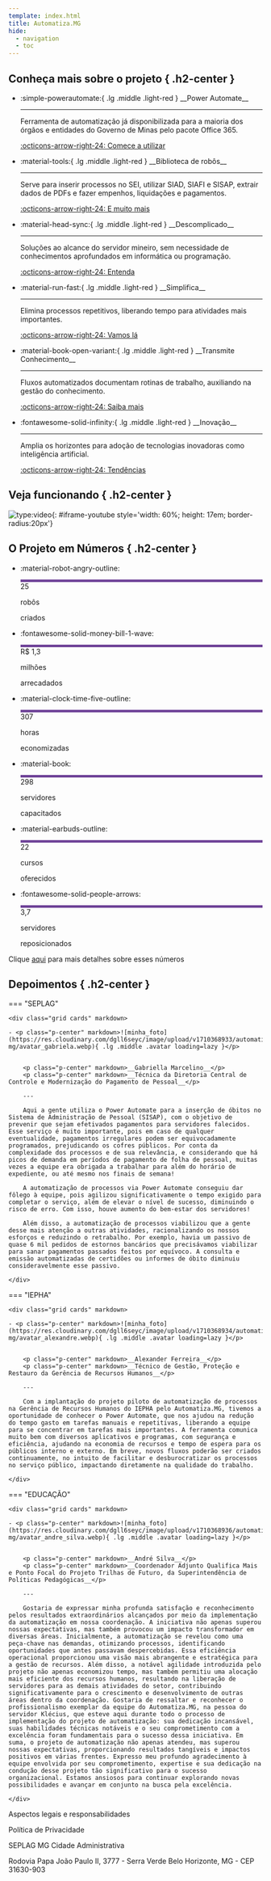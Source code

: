 ```yaml
---
template: index.html
title: Automatiza.MG
hide:
  - navigation
  - toc
---
```

<style>
  .md-typeset h1,
  .md-content__button,
  .md-source-file {
    display: none;
  }
</style>

## Conheça mais sobre o projeto { .h2-center }

<div class="grid cards card-border-radius" markdown>

- <p class="text-larger" markdown>:simple-powerautomate:{ .lg .middle .light-red } __Power Automate__</p>

    ---

    Ferramenta de automatização já disponibilizada para a maioria dos órgãos e entidades do Governo de Minas pelo pacote Office 365.

    [:octicons-arrow-right-24: Comece a utilizar](blog/posts/20231226_sobre/index.md)

- <p class="text-larger" markdown>:material-tools:{ .lg .middle .light-red } __Biblioteca de robôs__</p>

    ---

    Serve para inserir processos no SEI, utilizar SIAD, SIAFI e SISAP, extrair dados de PDFs e fazer empenhos, liquidações e pagamentos.

    [:octicons-arrow-right-24: E muito mais](robos/index.md)


- <p class="text-larger" markdown>:material-head-sync:{ .lg .middle .light-red } __Descomplicado__</p>

    ---

    Soluções ao alcance do servidor mineiro, sem necessidade de conhecimentos aprofundados em informática ou programação.

    [:octicons-arrow-right-24: Entenda](blog/posts/20231226_descomplicado/index.md)


- <p class="text-larger" markdown>:material-run-fast:{ .lg .middle .light-red } __Simplifica__</p>

    ---

    Elimina processos repetitivos, liberando tempo para atividades mais importantes.

    [:octicons-arrow-right-24: Vamos lá](blog/posts/20231122_introducao_power_automate/index.md)

- <p class="text-larger" markdown>:material-book-open-variant:{ .lg .middle .light-red } __Transmite Conhecimento__</p>

    ---

    Fluxos automatizados documentam rotinas de trabalho, auxiliando na gestão do conhecimento.

    [:octicons-arrow-right-24: Saiba mais](blog/index.md)

- <p class="text-larger" markdown>:fontawesome-solid-infinity:{ .lg .middle .light-red } __Inovação__</p>

    ---

    Amplia os horizontes para adoção de tecnologias inovadoras como inteligência artificial.

    [:octicons-arrow-right-24: Tendências](blog/posts/20231226_inovacao/index.md)

</div>

## Veja funcionando { .h2-center }

![type:video](https://www.youtube.com/embed/2GMy8TcuQ6A){: #iframe-youtube style='width: 60%; height: 17em; border-radius:20px'}

## O Projeto em Números { .h2-center }

<div class="grid cards blue-banner" markdown>

- :material-robot-angry-outline:

    <p class="p-black" style="border-top: 5px solid #6f4398" markdown>25</p>

    robôs

    criados

- :fontawesome-solid-money-bill-1-wave:

    <p class="p-black" style="border-top: 5px solid #6f4398" markdown>R$ 1,3</p>

    milhões

    arrecadados

- :material-clock-time-five-outline:

    <p class="p-black" style="border-top: 5px solid #6f4398" markdown>307</p>

    horas

    economizadas

- :material-book:

    <p class="p-black" style="border-top: 5px solid #6f4398" markdown>298</p>

    servidores

    capacitados

- :material-earbuds-outline:

    <p class="p-black" style="border-top: 5px solid #6f4398" markdown>22</p>

    cursos

    oferecidos

- :fontawesome-solid-people-arrows:

    <p class="p-black" style="border-top: 5px solid #6f4398" markdown>3,7</p>

    servidores

    reposicionados

</div>

Clique [aqui](blog/posts/20231229_metricas/index.md) para mais detalhes sobre esses números


## Depoimentos { .h2-center }

=== "SEPLAG"

    <div class="grid cards" markdown>

    - <p class="p-center" markdown>![minha_foto](https://res.cloudinary.com/dgll6seyc/image/upload/v1710368933/automatiza-mg/avatar_gabriela.webp){ .lg .middle .avatar loading=lazy }</p>


        <p class="p-center" markdown>__Gabriella Marcelino__</p>
        <p class="p-center" markdown>__Técnica da Diretoria Central de Controle e Modernização do Pagamento de Pessoal__</p>

        ---

        Aqui a gente utiliza o Power Automate para a inserção de óbitos no Sistema de Administração de Pessoal (SISAP), com o objetivo de prevenir que sejam efetivados pagamentos para servidores falecidos. Esse serviço é muito importante, pois em caso de qualquer eventualidade, pagamentos irregulares podem ser equivocadamente programados, prejudicando os cofres públicos. Por conta da complexidade dos processos e de sua relevância, e considerando que há picos de demanda em períodos de pagamento de folha de pessoal, muitas vezes a equipe era obrigada a trabalhar para além do horário de expediente, ou até mesmo nos finais de semana!

        A automatização de processos via Power Automate conseguiu dar fôlego à equipe, pois agilizou significativamente o tempo exigido para completar o serviço, além de elevar o nível de sucesso, diminuindo o risco de erro. Com isso, houve aumento do bem-estar dos servidores!

        Além disso, a automatização de processos viabilizou que a gente desse mais atenção a outras atividades, racionalizando os nossos esforços e reduzindo o retrabalho. Por exemplo, havia um passivo de quase 6 mil pedidos de estornos bancários que precisávamos viabilizar para sanar pagamentos passados feitos por equívoco. A consulta e emissão automatizadas de certidões ou informes de óbito diminuiu consideravelmente esse passivo.

    </div>

=== "IEPHA"

    <div class="grid cards" markdown>

    - <p class="p-center" markdown>![minha_foto](https://res.cloudinary.com/dgll6seyc/image/upload/v1710368934/automatiza-mg/avatar_alexandre.webp){ .lg .middle .avatar loading=lazy }</p>


        <p class="p-center" markdown>__Alexander Ferreira__</p>
        <p class="p-center" markdown>__Técnico de Gestão, Proteção e Restauro da Gerência de Recursos Humanos__</p>

        ---

        Com a implantação do projeto piloto de automatização de processos na Gerência de Recursos Humanos do IEPHA pelo Automatiza.MG, tivemos a oportunidade de conhecer o Power Automate, que nos ajudou na redução do tempo gasto em tarefas manuais e repetitivas, liberando a equipe para se concentrar em tarefas mais importantes. A ferramenta comunica muito bem com diversos aplicativos e programas, com segurança e eficiência, ajudando na economia de recursos e tempo de espera para os públicos interno e externo. Em breve, novos fluxos poderão ser criados continuamente, no intuito de facilitar e desburocratizar os processos no serviço público, impactando diretamente na qualidade do trabalho.

    </div>

=== "EDUCAÇÃO"

    <div class="grid cards" markdown>

    - <p class="p-center" markdown>![minha_foto](https://res.cloudinary.com/dgll6seyc/image/upload/v1710368936/automatiza-mg/avatar_andre_silva.webp){ .lg .middle .avatar loading=lazy }</p>


        <p class="p-center" markdown>__André Silva__</p>
        <p class="p-center" markdown>__Coordenador Adjunto Qualifica Mais e Ponto Focal do Projeto Trilhas de Futuro, da Superintendência de Políticas Pedagógicas__</p>

        ---

        Gostaria de expressar minha profunda satisfação e reconhecimento pelos resultados extraordinários alcançados por meio da implementação da automatização em nossa coordenação. A iniciativa não apenas superou nossas expectativas, mas também provocou um impacto transformador em diversas áreas. Inicialmente, a automatização se revelou como uma peça-chave nas demandas, otimizando processos, identificando oportunidades que antes passavam despercebidas. Essa eficiência operacional proporcionou uma visão mais abrangente e estratégica para a gestão de recursos. Além disso, a notável agilidade introduzida pelo projeto não apenas economizou tempo, mas também permitiu uma alocação mais eficiente dos recursos humanos, resultando na liberação de servidores para as demais atividades do setor, contribuindo significativamente para o crescimento e desenvolvimento de outras áreas dentro da coordenação. Gostaria de ressaltar e reconhecer o profissionalismo exemplar da equipe do Automatiza.MG, na pessoa do servidor Klécius, que esteve aqui durante todo o processo de implementação do projeto de automatização: sua dedicação incansável, suas habilidades técnicas notáveis e o seu comprometimento com a excelência foram fundamentais para o sucesso dessa iniciativa. Em suma, o projeto de automatização não apenas atendeu, mas superou nossas expectativas, proporcionando resultados tangíveis e impactos positivos em várias frentes. Expresso meu profundo agradecimento à equipe envolvida por seu comprometimento, expertise e sua dedicação na condução desse projeto tão significativo para o sucesso organizacional. Estamos ansiosos para continuar explorando novas possibilidades e avançar em conjunto na busca pela excelência.

    </div>


Aspectos legais e responsabilidades

Política de Privacidade

SEPLAG MG 
Cidade Administrativa

Rodovia Papa João Paulo II, 3777 - Serra Verde
Belo Horizonte, MG - CEP 31630-903

